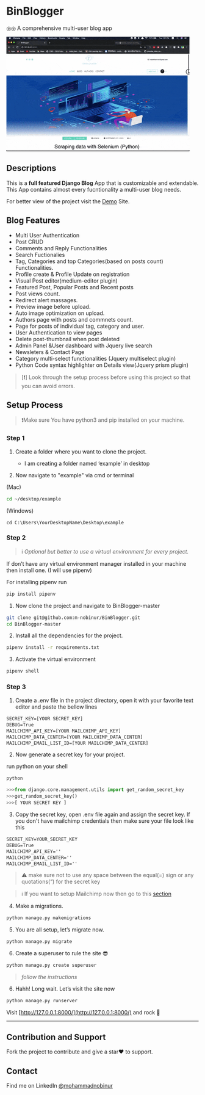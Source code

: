 # BinBlogger

◎◎ A comprehensive multi-user blog app

![BinBlogger](demo_images/binblogger_home.gif)

## Descriptions

This is a **full featured Django Blog** App that is customizable and extendable. This App contains almost every fucntionality a multi-user blog needs.

 For better view of the project visit the [Demo](http://binblogger.pythonanywhere.com/) Site.

## Blog Features

- Multi User Authentication
- Post CRUD
- Comments and Reply Functionalities
- Search Fuctionalies
- Tag, Categories and top Categories(based on posts count) Functionalities.
- Profile create & Profile Update on registration
- Visual Post editor(medium-editor plugin)
- Featured Post, Popular Posts and Recent posts
- Post views count.
- Redirect alert massages.
- Preview image before upload.
- Auto image optimization on upload.
- Authors page with posts and commnets count.
- Page for posts of individual tag, category and user.
- User Authentication to view pages
- Delete post-thumbnail when post deleted
- Admin Panel &User dashboard with Jquery live search
- Newsleters & Contact Page
- Category multi-select functionalities (Jquery multiselect plugin)
- Python Code syntax highlighter on Details view(Jquery prism plugin)

> [❗] Look through the setup process before using this project so that you can avoid errors.

## Setup Process

> ❗Make sure You have python3 and pip installed on your machine.

### Step 1

1. Create a folder where you want to clone the project.
   - I am creating a folder named ‘example’ in desktop

2. Now navigate to "example" via cmd or terminal

(Mac)

```bash
cd ~/desktop/example
```

(Windows)

 ```shell
cd C:\Users\YourDesktopName\Desktop\example
 ```

### Step 2

> ℹ️ *Optional but better to use a virtual environment for every project.*

If don’t have any virtual environment manager installed in your machine then install one. (I will use pipenv)

For installing pipenv run

```bash
pip install pipenv
```

1. Now clone the project and navigate to BinBlogger-master

```bash
git clone git@github.com:m-nobinur/BinBlogger.git
cd BinBlogger-master
```

2. Install all the dependencies for the project.


```bash
pipenv install -r requirements.txt
```

3. Activate the virtual environment

```bash
pipenv shell
```

### Step 3

1. Create a .env file in the project directory, open it with your favorite text editor and paste the bellow lines

```.file
SECRET_KEY=[YOUR SECRET_KEY]
DEBUG=True
MAILCHIMP_API_KEY=[YOUR MAILCHIMP_API_KEY]
MAILCHIMP_DATA_CENTER=[YOUR MAILCHIMP_DATA_CENTER]
MAILCHIMP_EMAIL_LIST_ID=[YOUR MAILCHIMP_DATA_CENTER]
```

2. Now generate a secret key for your project.

run python on your shell

```bash
python
```

``` python
>>>from django.core.management.utils import get_random_secret_key
>>>get_random_secret_key()
>>>[ YOUR SECRET KEY ]
```

3. Copy the secret key, open .env file again and assign the secret key. If you don't have mailchimp credentials then make sure your file look like this

```.file
SECRET_KEY=YOUR_SECRET_KEY
DEBUG=True
MAILCHIMP_API_KEY=''
MAILCHIMP_DATA_CENTER=''
MAILCHIMP_EMAIL_LIST_ID=''
```

> ⚠️ make sure not to use any space between the equal(=) sign or any quotations(“) for the secret key

> ℹ️
> If you want to setup Mailchimp now then go to this [section](mailchimp_setup.md)

4. Make a migrations.

```bash
python manage.py makemigrations
```

5. You are all setup, let’s migrate now.

```bash
python manage.py migrate
```

6. Create a superuser to rule the site 😎

```bash
python manage.py create superuser

```

> *follow the instructions*

6. Hahh! Long wait. Let’s visit the site now

```bash
python manage.py runserver
```

Visit [http://127.0.0.1:8000/](http://127.0.0.1:8000/) and rock 🤘

---

## Contribution and Support

Fork the project to contribute and give a star❤️
to support.

## Contact

Find me on LinkedIn [@mohammadnobinur](https://www.linkedin.com/in/mohammadnobinur/)
